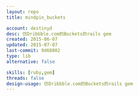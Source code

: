 ```yaml
---
layout: repo
title: mindpin_buckets

account: destinyd
desc: 仿Dribbble.com的Buckets的rails gem
created: 2015-06-07
updated: 2015-07-07
last-commit: 9d68802
type: lib
alternative: false

skills: [ruby,gem]
threads: false
design-usage: 仿Dribbble.com的Buckets的rails gem
---
```

